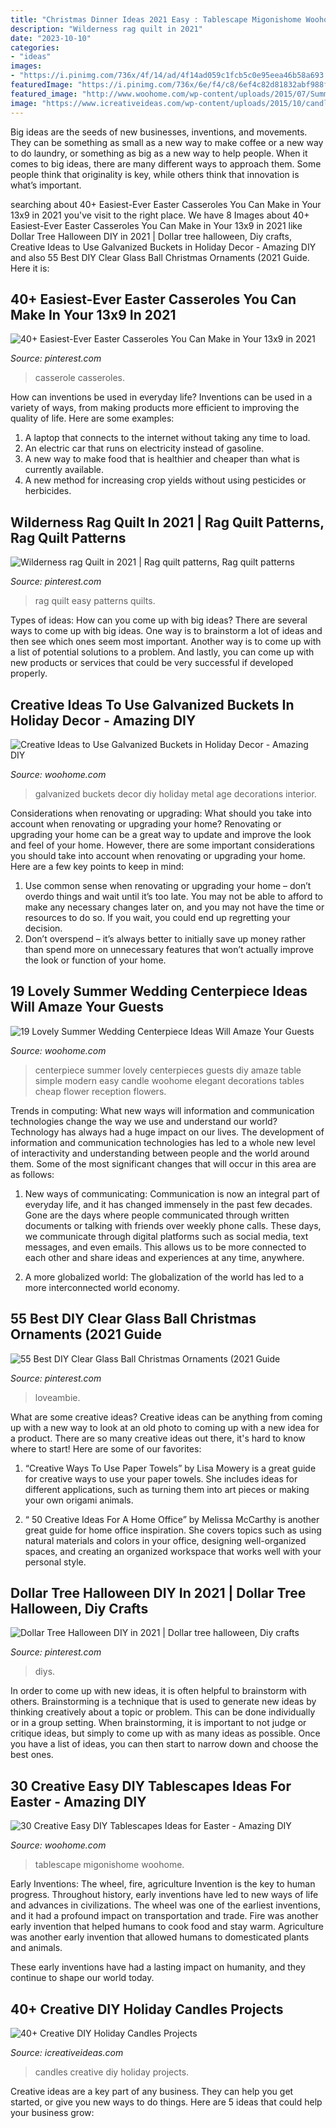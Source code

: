 ```yaml
---
title: "Christmas Dinner Ideas 2021 Easy : Tablescape Migonishome Woohome"
description: "Wilderness rag quilt in 2021"
date: "2023-10-10"
categories:
- "ideas"
images:
- "https://i.pinimg.com/736x/4f/14/ad/4f14ad059c1fcb5c0e95eea46b58a693.jpg"
featuredImage: "https://i.pinimg.com/736x/6e/f4/c8/6ef4c82d81832abf988ff9cc894f40ce.jpg"
featured_image: "http://www.woohome.com/wp-content/uploads/2015/07/Summer-Wedding-Centerpiece-Ideas-Woohome-3.jpg"
image: "https://www.icreativeideas.com/wp-content/uploads/2015/10/candle12.jpg"
---
```



Big ideas are the seeds of new businesses, inventions, and movements. They can be something as small as a new way to make coffee or a new way to do laundry, or something as big as a new way to help people. When it comes to big ideas, there are many different ways to approach them. Some people think that originality is key, while others think that innovation is what’s important.

	

		
searching about 40+ Easiest-Ever Easter Casseroles You Can Make in Your 13x9 in 2021 you've visit to the right place. We have 8 Images about 40+ Easiest-Ever Easter Casseroles You Can Make in Your 13x9 in 2021 like Dollar Tree Halloween DIY in 2021 | Dollar tree halloween, Diy crafts, Creative Ideas to Use Galvanized Buckets in Holiday Decor - Amazing DIY and also 55 Best DIY Clear Glass Ball Christmas Ornaments (2021 Guide. Here it is:
		
    
## 40+ Easiest-Ever Easter Casseroles You Can Make In Your 13x9 In 2021

<img loading=lazy src="https://i.pinimg.com/736x/58/93/8d/58938dc988e1051d04d7f8fe9565458f.jpg" onerror="this.onerror=null;this.src='https://tse3.mm.bing.net/th?id=OIP.MZYdpOB5E1UpNGviBNMvygHaLG&amp;pid=15.1';" alt="40+ Easiest-Ever Easter Casseroles You Can Make in Your 13x9 in 2021">

_Source: pinterest.com_

>casserole casseroles. 

	

How can inventions be used in everyday life?
Inventions can be used in a variety of ways, from making products more efficient to improving the quality of life. Here are some examples: 
1. A laptop that connects to the internet without taking any time to load. 
2. An electric car that runs on electricity instead of gasoline. 
3. A new way to make food that is healthier and cheaper than what is currently available. 
4. A new method for increasing crop yields without using pesticides or herbicides.

    
## Wilderness Rag Quilt In 2021 | Rag Quilt Patterns, Rag Quilt Patterns

<img loading=lazy src="https://i.pinimg.com/736x/6e/f4/c8/6ef4c82d81832abf988ff9cc894f40ce.jpg" onerror="this.onerror=null;this.src='https://tse1.mm.bing.net/th?id=OIP.gHU8arXHAbt5tIBohG842wHaJ3&amp;pid=15.1';" alt="Wilderness rag Quilt in 2021 | Rag quilt patterns, Rag quilt patterns">

_Source: pinterest.com_

>rag quilt easy patterns quilts. 

	

Types of ideas: How can you come up with big ideas?
There are several ways to come up with big ideas. One way is to brainstorm a lot of ideas and then see which ones seem most important. Another way is to come up with a list of potential solutions to a problem. And lastly, you can come up with new products or services that could be very successful if developed properly.

    
## Creative Ideas To Use Galvanized Buckets In Holiday Decor - Amazing DIY

<img loading=lazy src="https://www.woohome.com/wp-content/uploads/2017/10/repurpose-galvanized-buckets-as-holiday-decorations-21.jpg" onerror="this.onerror=null;this.src='https://tse4.mm.bing.net/th?id=OIP.Assz5tNo9fYSuubTVnBCMQHaNs&amp;pid=15.1';" alt="Creative Ideas to Use Galvanized Buckets in Holiday Decor - Amazing DIY">

_Source: woohome.com_

>galvanized buckets decor diy holiday metal age decorations interior. 

	

Considerations when renovating or upgrading: What should you take into account when renovating or upgrading your home?
Renovating or upgrading your home can be a great way to update and improve the look and feel of your home. However, there are some important considerations you should take into account when renovating or upgrading your home. Here are a few key points to keep in mind: 
1. Use common sense when renovating or upgrading your home – don’t overdo things and wait until it’s too late. You may not be able to afford to make any necessary changes later on, and you may not have the time or resources to do so. If you wait, you could end up regretting your decision. 
2. Don’t overspend – it’s always better to initially save up money rather than spend more on unnecessary features that won’t actually improve the look or function of your home.

    
## 19 Lovely Summer Wedding Centerpiece Ideas Will Amaze Your Guests

<img loading=lazy src="http://www.woohome.com/wp-content/uploads/2015/07/Summer-Wedding-Centerpiece-Ideas-Woohome-3.jpg" onerror="this.onerror=null;this.src='https://tse2.mm.bing.net/th?id=OIP.2AfMrNrXOxq6_EsxEXSQkwHaLH&amp;pid=15.1';" alt="19 Lovely Summer Wedding Centerpiece Ideas Will Amaze Your Guests">

_Source: woohome.com_

>centerpiece summer lovely centerpieces guests diy amaze table simple modern easy candle woohome elegant decorations tables cheap flower reception flowers. 

	

Trends in computing: What new ways will information and communication technologies change the way we use and understand our world?
Technology has always had a huge impact on our lives. The development of information and communication technologies has led to a whole new level of interactivity and understanding between people and the world around them. Some of the most significant changes that will occur in this area are as follows:
1) New ways of communicating: Communication is now an integral part of everyday life, and it has changed immensely in the past few decades. Gone are the days where people communicated through written documents or talking with friends over weekly phone calls. These days, we communicate through digital platforms such as social media, text messages, and even emails. This allows us to be more connected to each other and share ideas and experiences at any time, anywhere.

2) A more globalized world: The globalization of the world has led to a more interconnected world economy.

    
## 55 Best DIY Clear Glass Ball Christmas Ornaments (2021 Guide

<img loading=lazy src="https://i.pinimg.com/736x/4f/14/ad/4f14ad059c1fcb5c0e95eea46b58a693.jpg" onerror="this.onerror=null;this.src='https://tse2.mm.bing.net/th?id=OIP.wq8FbFhQRYy9ivcHDzCVpQHaPj&amp;pid=15.1';" alt="55 Best DIY Clear Glass Ball Christmas Ornaments (2021 Guide">

_Source: pinterest.com_

>loveambie. 

	

What are some creative ideas?
Creative ideas can be anything from coming up with a new way to look at an old photo to coming up with a new idea for a product. There are so many creative ideas out there, it's hard to know where to start! Here are some of our favorites: 
1. “Creative Ways To Use Paper Towels” by Lisa Mowery is a great guide for creative ways to use your paper towels. She includes ideas for different applications, such as turning them into art pieces or making your own origami animals.

2. “ 50 Creative Ideas For A Home Office” by Melissa McCarthy is another great guide for home office inspiration. She covers topics such as using natural materials and colors in your office, designing well-organized spaces, and creating an organized workspace that works well with your personal style.


    
## Dollar Tree Halloween DIY In 2021 | Dollar Tree Halloween, Diy Crafts

<img loading=lazy src="https://i.pinimg.com/736x/6d/12/9d/6d129d2a723cc5146fae59a50c01463e.jpg" onerror="this.onerror=null;this.src='https://tse4.mm.bing.net/th?id=OIP.t_Pqe9qh5Rz8gW4lpGj-0wHaLH&amp;pid=15.1';" alt="Dollar Tree Halloween DIY in 2021 | Dollar tree halloween, Diy crafts">

_Source: pinterest.com_

>diys. 

	

In order to come up with new ideas, it is often helpful to brainstorm with others. Brainstorming is a technique that is used to generate new ideas by thinking creatively about a topic or problem. This can be done individually or in a group setting. When brainstorming, it is important to not judge or critique ideas, but simply to come up with as many ideas as possible. Once you have a list of ideas, you can then start to narrow down and choose the best ones.

    
## 30 Creative Easy DIY Tablescapes Ideas For Easter - Amazing DIY

<img loading=lazy src="https://www.woohome.com/wp-content/uploads/2014/04/diy-easter-Tablescapes-4.jpg" onerror="this.onerror=null;this.src='https://tse2.mm.bing.net/th?id=OIP.5ipwIpC2gcWLkwMoIzL4hAHaLG&amp;pid=15.1';" alt="30 Creative Easy DIY Tablescapes Ideas for Easter - Amazing DIY">

_Source: woohome.com_

>tablescape migonishome woohome. 

	

Early Inventions: The wheel, fire, agriculture
Invention is the key to human progress. Throughout history, early inventions have led to new ways of life and advances in civilizations.
The wheel was one of the earliest inventions, and it had a profound impact on transportation and trade. Fire was another early invention that helped humans to cook food and stay warm. Agriculture was another early invention that allowed humans to domesticated plants and animals.

These early inventions have had a lasting impact on humanity, and they continue to shape our world today.

    
## 40+ Creative DIY Holiday Candles Projects

<img loading=lazy src="https://www.icreativeideas.com/wp-content/uploads/2015/10/candle12.jpg" onerror="this.onerror=null;this.src='https://tse1.mm.bing.net/th?id=OIP.ThEmFlPfQOxBwtzkBdi2NgHaJ3&amp;pid=15.1';" alt="40+ Creative DIY Holiday Candles Projects">

_Source: icreativeideas.com_

>candles creative diy holiday projects. 

	

Creative ideas are a key part of any business. They can help you get started, or give you new ways to do things. Here are 5 ideas that could help your business grow:

